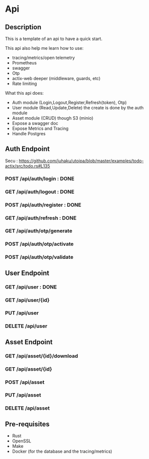 # Api

## Description

This is a template of an api to have a quick start.

This api also help me learn how to use:

- tracing/metrics/open telemetry
- Prometheus
- swagger
- Otp
- actix-web deeper (middleware, guards, etc)
- Rate limiting

What this api does:

- Auth module (Login,Logout,Register,Refresh(token), Otp)
- User module (Read,Update,Delete) the create is done by the auth module
- Asset module (CRUD) though S3 (minio)
- Expose a swagger doc
- Expose Metrics and Tracing
- Handle Postgres

## Auth Endpoint

Secu : <https://github.com/juhaku/utoipa/blob/master/examples/todo-actix/src/todo.rs#L135>

### POST /api/auth/login : DONE

### GET /api/auth/logout : DONE

### POST /api/auth/register : DONE

### GET /api/auth/refresh : DONE

### GET /api/auth/otp/generate

### POST /api/auth/otp/activate

### POST /api/auth/otp/validate

## User Endpoint

### GET /api/user : DONE

### GET /api/user/{id}

### PUT /api/user

### DELETE /api/user

## Asset Endpoint

### GET /api/asset/{id}/download

### GET /api/asset/{id}

### POST /api/asset

### PUT /api/asset

### DELETE /api/asset

## Pre-requisites

- Rust
- OpenSSL
- Make
- Docker (for the database and the tracing/metrics)
